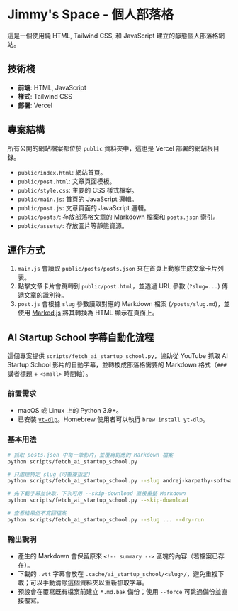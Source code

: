 # Jimmy's Space - 個人部落格

這是一個使用純 HTML, Tailwind CSS, 和 JavaScript 建立的靜態個人部落格網站。

## 技術棧

*   **前端**: HTML, JavaScript
*   **樣式**: Tailwind CSS
*   **部署**: Vercel

## 專案結構

所有公開的網站檔案都位於 `public` 資料夾中，這也是 Vercel 部署的網站根目錄。

*   `public/index.html`: 網站首頁。
*   `public/post.html`: 文章頁面模板。
*   `public/style.css`: 主要的 CSS 樣式檔案。
*   `public/main.js`: 首頁的 JavaScript 邏輯。
*   `public/post.js`: 文章頁面的 JavaScript 邏輯。
*   `public/posts/`: 存放部落格文章的 Markdown 檔案和 `posts.json` 索引。
*   `public/assets/`: 存放圖片等靜態資源。

## 運作方式

1.  `main.js` 會讀取 `public/posts/posts.json` 來在首頁上動態生成文章卡片列表。
2.  點擊文章卡片會跳轉到 `public/post.html`，並透過 URL 參數 (`?slug=...`) 傳遞文章的識別符。
3.  `post.js` 會根據 `slug` 參數讀取對應的 Markdown 檔案 (`/posts/slug.md`)，並使用 [Marked.js](https://marked.js.org/) 將其轉換為 HTML 顯示在頁面上。

## AI Startup School 字幕自動化流程

這個專案提供 `scripts/fetch_ai_startup_school.py`，協助從 YouTube 抓取 AI Startup School 影片的自動字幕，並轉換成部落格需要的 Markdown 格式（`###` 講者標題 + `<small>` 時間軸）。

### 前置需求

- macOS 或 Linux 上的 Python 3.9+。
- 已安裝 [`yt-dlp`](https://github.com/yt-dlp/yt-dlp)。Homebrew 使用者可以執行 `brew install yt-dlp`。

### 基本用法

```bash
# 抓取 posts.json 中每一筆影片，並覆寫對應的 Markdown 檔案
python scripts/fetch_ai_startup_school.py

# 只處理特定 slug（可重複指定）
python scripts/fetch_ai_startup_school.py --slug andrej-karpathy-software-is-changing-again

# 先下載字幕並快取，下次可用 --skip-download 直接重整 Markdown
python scripts/fetch_ai_startup_school.py --skip-download

# 查看結果但不寫回檔案
python scripts/fetch_ai_startup_school.py --slug ... --dry-run
```

### 輸出說明

- 產生的 Markdown 會保留原來 `<!-- summary -->` 區塊的內容（若檔案已存在）。
- 下載的 `.vtt` 字幕會放在 `.cache/ai_startup_school/<slug>/`，避免重複下載；可以手動清除這個資料夾以重新抓取字幕。
- 預設會在覆寫既有檔案前建立 `*.md.bak` 備份；使用 `--force` 可跳過備份並直接覆寫。
